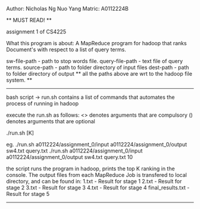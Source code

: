 Author: Nicholas Ng Nuo Yang
Matric: A0112224B

** MUST READ! **

assignment 1 of CS4225

What this program is about:
A MapReduce program for hadoop that ranks Document's with respect to a list of query terms.

sw-file-path      - path to stop words file.
query-file-path   - text file of query terms.
source-path       - path to folder directory of input files
dest-path         - path to folder directory of output
** all the paths above are wrt to the hadoop file system. **

*************
bash script -> run.sh contains a list of commands that automates the process of running in hadoop

execute the run.sh as follows:
<> denotes arguments that are compulsory
() denotes arguments that are optional

./run.sh <source-path> <dest-path> <sw-file-path> <query-file-path> [K]

eg. 
./run.sh a0112224/assignment_0/input a0112224/assignment_0/output sw4.txt query.txt
./run.sh a0112224/assignment_0/input a0112224/assignment_0/output sw4.txt query.txt 10

the script runs the program in hadoop, prints the top K ranking in the console.
The output files from each MapReduce Job is transfered to local directory, and can be found in:
1.txt - Result for stage 1
2.txt - Result for stage 2
3.txt - Result for stage 3
4.txt - Result for stage 4
final_results.txt - Result for stage 5

*************


